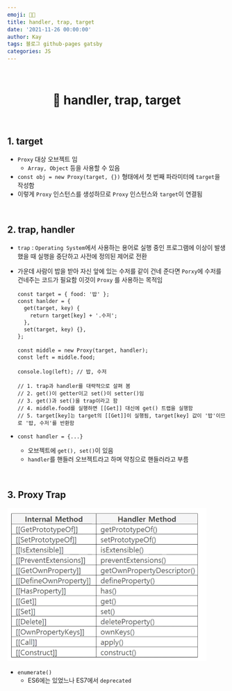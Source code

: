 ```yaml
---
emoji: 👨‍💻
title: handler, trap, target
date: '2021-11-26 00:00:00'
author: Kay
tags: 블로그 github-pages gatsby
categories: JS
---
```


<br>

<h1 align="center">
  👋   handler, trap, target
</h1>

<br>

## 1. target

- `Proxy` 대상 오브젝트 임
  - `Array, Object` 등을 사용할 수 있음
- `const obj = new Proxy(target, {})` 형태에서 첫 번째 파라미터에 `target`을 작성함
- 이렇게 `Proxy` 인스턴스를 생성하므로 `Proxy` 인스턴스와 `target`이 연결됨

<br>

## 2. trap, handler

- `trap` : `Operating System`에서 사용하는 용어로 실행 중인 프로그램에 이상이 발생했을 때 실행을 중단하고 사전에 정의된 제어로 전환
- 가운데 사람이 밥을 받아 자신 앞에 있는 수저를 같이 건네 준다면 `Porxy`에 수저를 건네주는 코드가 필요함 이것이 `Proxy` 를 사용하는 목적임

  ```tsx
  const target = { food: '밥' };
  const hanlder = {
    get(target, key) {
      return target[key] + '.수저';
    },
    set(target, key) {},
  };

  const middle = new Proxy(target, handler);
  const left = middle.food;

  console.log(left); // 밥, 수저

  // 1. trap과 handler를 대략적으로 살펴 봄
  // 2. get()이 getter이고 set()이 setter()임
  // 3. get()과 set()을 trap이라고 함
  // 4. middle.food를 실행하면 [[Get]] 대신에 get() 트랩을 실행함
  // 5. target[key]는 target의 [[Get]]이 실행됨, target[key] 값이 '밥'이므로 '밥, 수저'를 반환함
  ```

- `const handler = {...}`
  - 오브젝트에 `get(), set()`이 있음
  - `handler`를 핸들러 오브젝트라고 하며 약칭으로 핸들러라고 부름

<br>

## 3. Proxy Trap

![proxy trap](1.png)

- `enumerate()`
  - ES6에는 있었느나 ES7에서 `deprecated`

```toc

```
